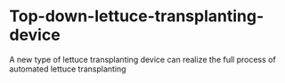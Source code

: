 # Top-down-lettuce-transplanting-device
A new type of lettuce transplanting device can realize the full process of automated lettuce transplanting
